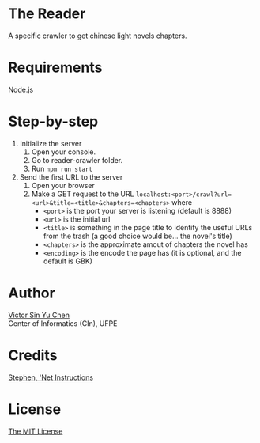 # The Reader
A specific crawler to get chinese light novels chapters.

# Requirements
Node.js

# Step-by-step
  1. Initialize the server
     1. Open your console.
     2. Go to reader-crawler folder.
     3. Run ```npm run start```
  2. Send the first URL to the server
     1. Open your browser
     2. Make a GET request to the URL ```localhost:<port>/crawl?url=<url>&title=<title>&chapters=<chapters>``` where
        * ```<port>``` is the port your server is listening (default is 8888)
        * ```<url>``` is the initial url
        * ```<title>``` is something in the page title to identify the useful URLs from the trash (a good choice would be... the novel's title)
        * ```<chapters>``` is the approximate amout of chapters the novel has
        * ```<encoding>``` is the encode the page has (it is optional, and the default is GBK)

# Author
[Victor Sin Yu Chen](https://github.com/vsychen)  
Center of Informatics (CIn), UFPE

# Credits
[Stephen, 'Net Instructions](http://www.netinstructions.com/how-to-make-a-simple-web-crawler-in-javascript-and-node-js/)

# License
[The MIT License](https://raw.githubusercontent.com/vsychen/reader-crawler/master/LICENSE)
